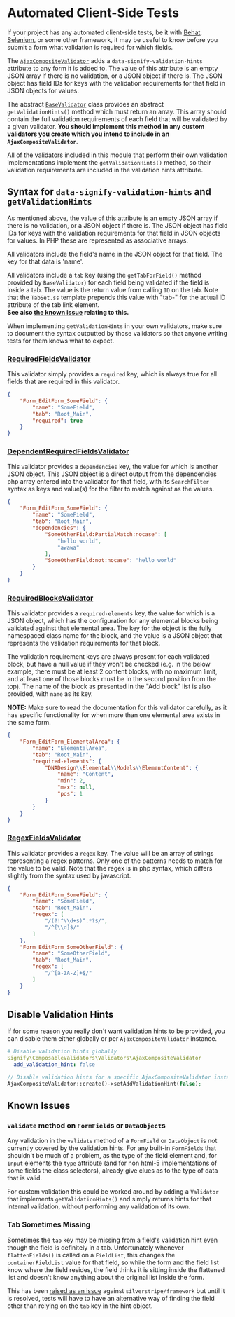 # Automated Client-Side Tests

If your project has any automated client-side tests, be it with [Behat](https://github.com/silverstripe/silverstripe-behat-extension), [Selenium](https://www.selenium.dev), or some other framework, it may be useful to know before you submit a form what validation is required for which fields.

The [`AjaxCompositeValidator`](./01-validators.md#ajaxcompositevalidator) adds a `data-signify-validation-hints` attribute to any form it is added to. The value of this attribute is an empty JSON array if there is no validation, or a JSON object if there is. The JSON object has field IDs for keys with the validation requirements for that field in JSON objects for values.

The abstract [`BaseValidator`](./01-validators.md#basevalidator) class provides an abstract `getValidationHints()` method which must return an array. This array should contain the full validation requirements of each field that will be validated by a given validator. **You should implement this method in any custom validators you create which you intend to include in an `AjaxCompositeValidator`**.

All of the validators included in this module that perform their own validation implementations implement the `getValidationHints()` method, so their validation requirements are included in the validation hints attribute.

## Syntax for `data-signify-validation-hints` and `getValidationHints`

As mentioned above, the value of this attribute is an empty JSON array if there is no validation, or a JSON object if there is. The JSON object has field IDs for keys with the validation requirements for that field in JSON objects for values. In PHP these are represented as associative arrays.

All validators include the field's name in the JSON object for that field. The key for that data is 'name'.

All validators include a `tab` key (using the `getTabForField()` method provided by `BaseValidator`) for each field being validated if the field is inside a tab. The value is the return value from calling `ID` on the tab. Note that the `TabSet.ss` template prepends this value with "tab-" for the actual ID attribute of the tab link element.  
**See also [the known issue](#tab-sometimes-missing) relating to this.**

When implementing `getValidationHints` in your own validators, make sure to document the syntax outputted by those validators so that anyone writing tests for them knows what to expect.

### [RequiredFieldsValidator](./01-validators.md#requiredfieldsvalidator)

This validator simply provides a `required` key, which is always true for all fields that are required in this validator.

```JSON
{
    "Form_EditForm_SomeField": {
        "name": "SomeField",
        "tab": "Root_Main",
        "required": true
    }
}
```

### [DependentRequiredFieldsValidator](./01-validators.md#dependentrequiredfieldsvalidator)

This validator provides a `dependencies` key, the value for which is another JSON object. This JSON object is a direct output from the dependencies php array entered into the validator for that field, with its `SearchFilter` syntax as keys and value(s) for the filter to match against as the values.

```JSON
{
    "Form_EditForm_SomeField": {
        "name": "SomeField",
        "tab": "Root_Main",
        "dependencies": {
            "SomeOtherField:PartialMatch:nocase": [
                "hello world",
                "awawa"
            ],
            "SomeOtherField:not:nocase": "hello world"
        }
    }
}
```

### [RequiredBlocksValidator](./01-validators.md#requiredblocksvalidator)

This validator provides a `required-elements` key, the value for which is a JSON object, which has the configuration for any elemental blocks being validated against that elemental area. The key for the object is the fully namespaced class name for the block, and the value is a JSON object that represents the validation requirements for that block.

The validation requirement keys are always present for each validated block, but have a null value if they won't be checked (e.g. in the below example, there must be at least 2 content blocks, with no maximum limit, and at least one of those blocks must be in the second position from the top). The name of the block as presented in the "Add block" list is also provided, with `name` as its key.

**NOTE:** Make sure to read the documentation for this validator carefully, as it has specific functionality for when more than one elemental area exists in the same form.

```JSON
{
    "Form_EditForm_ElementalArea": {
        "name": "ElementalArea",
        "tab": "Root_Main",
        "required-elements": {
            "DNADesign\\Elemental\\Models\\ElementContent": {
                "name": "Content",
                "min": 2,
                "max": null,
                "pos": 1
            }
        }
    }
}
```

### [RegexFieldsValidator](./01-validators.md#regexfieldsvalidator)

This validator provides a `regex` key. The value will be an array of strings representing a regex patterns. Only one of the patterns needs to match for the value to be valid. Note that the regex is in php syntax, which differs slightly from the syntax used by javascript.

```JSON
{
    "Form_EditForm_SomeField": {
        "name": "SomeField",
        "tab": "Root_Main",
        "regex": [
            "/(?!^\\d+$)^.*?$/",
            "/^[\\d]$/"
        ]
    },
    "Form_EditForm_SomeOtherField": {
        "name": "SomeOtherField",
        "tab": "Root_Main",
        "regex": [
            "/^[a-zA-Z]+$/"
        ]
    }
}
```

## Disable Validation Hints

If for some reason you really don't want validation hints to be provided, you can disable them either globally or per `AjaxCompositeValidator` instance.

```yml
# Disable validation hints globally
Signify\ComposableValidators\Validators\AjaxCompositeValidator
  add_validation_hint: false
```

```php
// Disable validation hints for a specific AjaxCompositeValidator instance.
AjaxCompositeValidator::create()->setAddValidationHint(false);
```

## Known Issues

### `validate` method on `FormField`s or `DataObject`s

Any validation in the `validate` method of a `FormField` or `DataObject` is not currently covered by the validation hints. For any built-in `FormField`s that shouldn't be much of a problem, as the type of the field element and, for `input` elements the `type` attribute (and for non html-5 implementations of some fields the class selectors), already give clues as to the type of data that is valid.

For custom validation this could be worked around by adding a `Validator` that implements `getValidationHints()` and simply returns hints for that internal validation, without performing any validation of its own.

### Tab Sometimes Missing

Sometimes the `tab` key may be missing from a field's validation hint even though the field is definitely in a tab. Unfortunately whenever `flattenFields()` is called on a `FieldList`, this changes the `containerFieldList` value for that field, so while the form and the field list know where the field resides, the field thinks it is sitting inside the flattened list and doesn't know anything about the original list inside the form.

This has been [raised as an issue](https://github.com/silverstripe/silverstripe-framework/issues/10054) against `silverstripe/framework` but until it is resolved, tests will have to have an alternative way of finding the field other than relying on the `tab` key in the hint object.
